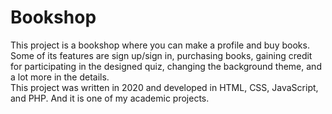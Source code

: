 # Bookshop

This project is a bookshop where you can make a profile and buy books.<br>
Some of its features are sign up/sign in, purchasing books, gaining credit for participating in the designed quiz, changing the background theme, and a lot more in the details.<br>
This project was written in 2020 and developed in HTML, CSS, JavaScript, and PHP. And it is one of my academic projects.